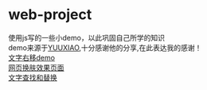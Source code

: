 # web-project
使用js写的一些小demo，以此巩固自己所学的知识  
demo来源于[YUUXIAO](https://github.com/YUUXIAO),十分感谢他的分享,在此表达我的感谢！  
[文字右移demo](https://readream.github.io/web-project/文字右移/index.html)  
[网页换肤效果页面](https://readream.github.io/web-project/网页换肤/index.html)  
[文字查找和替换](https://readream.github.io/web-project/文字查找和替换/index.html)

